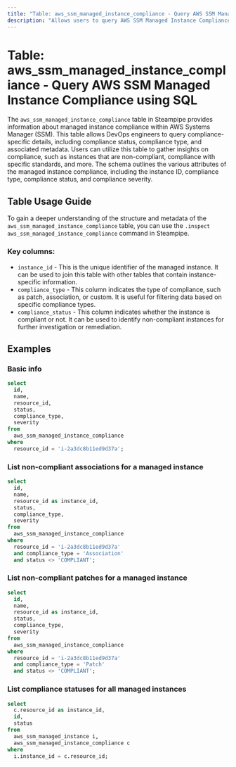 ```yaml
---
title: "Table: aws_ssm_managed_instance_compliance - Query AWS SSM Managed Instance Compliance using SQL"
description: "Allows users to query AWS SSM Managed Instance Compliance data, providing details on compliance status, compliance type, and related metadata."
---
```


# Table: aws_ssm_managed_instance_compliance - Query AWS SSM Managed Instance Compliance using SQL

The `aws_ssm_managed_instance_compliance` table in Steampipe provides information about managed instance compliance within AWS Systems Manager (SSM). This table allows DevOps engineers to query compliance-specific details, including compliance status, compliance type, and associated metadata. Users can utilize this table to gather insights on compliance, such as instances that are non-compliant, compliance with specific standards, and more. The schema outlines the various attributes of the managed instance compliance, including the instance ID, compliance type, compliance status, and compliance severity.

## Table Usage Guide

To gain a deeper understanding of the structure and metadata of the `aws_ssm_managed_instance_compliance` table, you can use the `.inspect aws_ssm_managed_instance_compliance` command in Steampipe.

### Key columns:

- `instance_id` - This is the unique identifier of the managed instance. It can be used to join this table with other tables that contain instance-specific information.
- `compliance_type` - This column indicates the type of compliance, such as patch, association, or custom. It is useful for filtering data based on specific compliance types.
- `compliance_status` - This column indicates whether the instance is compliant or not. It can be used to identify non-compliant instances for further investigation or remediation.

## Examples

### Basic info

```sql
select
  id,
  name,
  resource_id,
  status,
  compliance_type,
  severity
from
  aws_ssm_managed_instance_compliance
where
  resource_id = 'i-2a3dc8b11ed9d37a';
```

### List non-compliant associations for a managed instance

```sql
select
  id,
  name,
  resource_id as instance_id,
  status,
  compliance_type,
  severity
from
  aws_ssm_managed_instance_compliance
where
  resource_id = 'i-2a3dc8b11ed9d37a'
  and compliance_type = 'Association'
  and status <> 'COMPLIANT';
```

### List non-compliant patches for a managed instance

```sql
select
  id,
  name,
  resource_id as instance_id,
  status,
  compliance_type,
  severity
from
  aws_ssm_managed_instance_compliance
where
  resource_id = 'i-2a3dc8b11ed9d37a'
  and compliance_type = 'Patch'
  and status <> 'COMPLIANT';
```

### List compliance statuses for all managed instances

```sql
select
  c.resource_id as instance_id,
  id,
  status
from
  aws_ssm_managed_instance i,
  aws_ssm_managed_instance_compliance c
where
  i.instance_id = c.resource_id;
```
